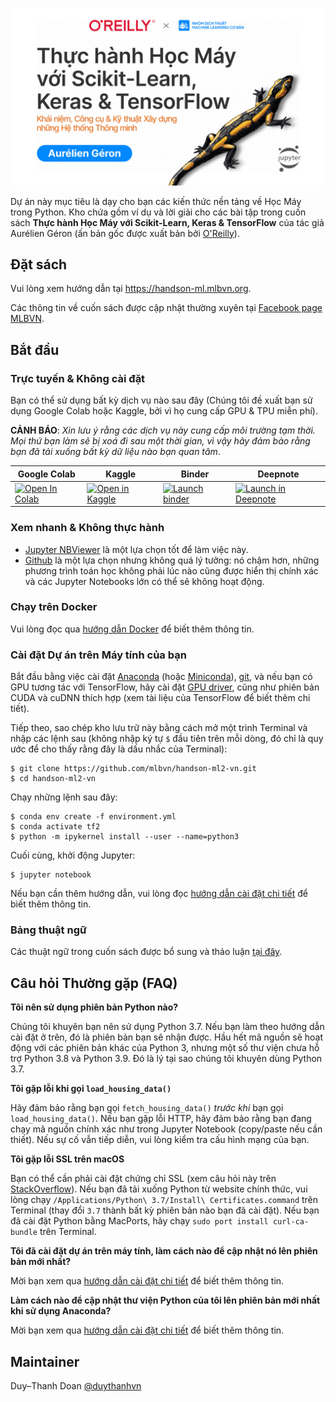 ![](.github/assets/cover.jpg)

Dự án này mục tiêu là dạy cho bạn các kiến thức nền tảng về Học Máy trong Python. Kho chứa gồm ví dụ 
và lời giải cho các bài tập trong cuốn sách **Thực hành Học Máy với Scikit-Learn, Keras & TensorFlow** của 
tác giả Aurélien Géron (ấn bản gốc được xuất bản bởi [O'Reilly](https://www.oreilly.com/library/view/hands-on-machine-learning/9781492032632/)).

## Đặt sách
Vui lòng xem hướng dẫn tại https://handson-ml.mlbvn.org.

Các thông tin về cuốn sách được cập nhật thường xuyên tại [Facebook page MLBVN](https://www.facebook.com/mlbvn.group).

## Bắt đầu

### Trực tuyến & Không cài đặt
Bạn có thể sử dụng bất kỳ dịch vụ nào sau đây (Chúng tôi đề xuất bạn sử dụng Google Colab 
hoặc Kaggle, bởi vì họ cung cấp GPU & TPU miễn phí).

**CẢNH BÁO**: *Xin lưu ý rằng các dịch vụ này cung cấp môi trường tạm thời. Mọi thứ bạn làm sẽ bị xoá đi 
sau một thời gian, vì vậy hãy đảm bảo rằng bạn đã tải xuống bất kỳ dữ liệu nào bạn quan tâm*.

| Google Colab | Kaggle | Binder | Deepnote |
|---|---|---|---|
| <a href="https://colab.research.google.com/github/mlbvn/handson-ml2-vn/blob/main/" target="_parent"><img src="https://colab.research.google.com/assets/colab-badge.svg" alt="Open In Colab"/></a> | <a href="https://git.io/Jc6Ge"><img src="https://kaggle.com/static/images/open-in-kaggle.svg" alt="Open in Kaggle" /></a> | <a href="https://mybinder.org/v2/gh/mlbvn/handson-ml2-vn/HEAD?filepath=%2Findex.ipynb"><img src="https://mybinder.org/badge_logo.svg" alt="Launch binder" /></a> | <a href="https://git.io/Jc6sF"><img src="https://deepnote.com/buttons/launch-in-deepnote-small.svg" alt="Launch in Deepnote" /></a> |

### Xem nhanh & Không thực hành

* [Jupyter NBViewer](https://nbviewer.jupyter.org/github/mlbvn/handson-ml2-vn/blob/main/index.ipynb) là một lựa chọn tốt để làm việc này.
* [Github](https://github.com/mlbvn/handson-ml2-vn/blob/main/index.ipynb) là một lựa chọn nhưng không quá lý tưởng: 
nó chậm hơn, những phương trình toán học không phải lúc nào cũng được hiển thị chính xác và các Jupyter Notebooks lớn có thể sẽ không hoạt động.

### Chạy trên Docker

Vui lòng đọc qua [hướng dẫn Docker](https://github.com/mlbvn/handson-ml2-vn/tree/main/docker) để biết thêm thông tin.

### Cài đặt Dự án trên Máy tính của bạn

Bắt đầu bằng việc cài đặt [Anaconda](https://www.anaconda.com/distribution/) (hoặc 
[Miniconda](https://docs.conda.io/en/latest/miniconda.html)), [git](https://git-scm.com/downloads), và nếu bạn có 
GPU tương tác với TensorFlow, hãy cài đặt [GPU driver](https://www.nvidia.com/Download/index.aspx), cũng như 
phiên bản CUDA và cuDNN thích hợp (xem tài liệu của TensorFlow để biết thêm chi tiết).

Tiếp theo, sao chép kho lưu trữ này bằng cách mở một trình Terminal và nhập các lệnh sau 
(không nhập ký tự `$` đầu tiên trên mỗi dòng, đó chỉ là quy ước để cho thấy rằng đây là dấu nhắc của Terminal):

    $ git clone https://github.com/mlbvn/handson-ml2-vn.git
    $ cd handson-ml2-vn

Chạy những lệnh sau đây:

    $ conda env create -f environment.yml
    $ conda activate tf2
    $ python -m ipykernel install --user --name=python3

Cuối cùng, khởi động Jupyter:

    $ jupyter notebook

Nếu bạn cần thêm hướng dẫn, vui lòng đọc [hướng dẫn cài đặt chi tiết](./docs/install.md) để biết thêm thông tin.

### Bảng thuật ngữ
Các thuật ngữ trong cuốn sách được bổ sung và thảo luận [tại đây](./docs/glossary.md).

## Câu hỏi Thường gặp (FAQ)

**Tôi nên sử dụng phiên bản Python nào?**

Chúng tôi khuyên bạn nên sử dụng Python 3.7. Nếu bạn làm theo hướng dẫn cài đặt ở trên, đó là phiên bản bạn sẽ nhận được. 
Hầu hết mã nguồn sẽ hoạt động với các phiên bản khác của Python 3, nhưng một số thư viện chưa hỗ trợ Python 3.8 
và Python 3.9. Đó là lý tại sao chúng tôi khuyên dùng Python 3.7.

**Tôi gặp lỗi khi gọi `load_housing_data()`**

Hãy đảm bảo rằng bạn gọi `fetch_housing_data()` *trước khi* bạn gọi `load_housing_data()`. Nếu bạn gặp lỗi HTTP, 
hãy đảm bảo rằng bạn đang chạy mã nguồn chính xác như trong Jupyter Notebook (copy/paste nếu cần thiết). 
Nếu sự cố vẫn tiếp diễn, vui lòng kiểm tra cấu hình mạng của bạn.

**Tôi gặp lỗi SSL trên macOS**

Bạn có thể cần phải cài đặt chứng chỉ SSL (xem câu hỏi này trên 
[StackOverflow](https://stackoverflow.com/questions/27835619/urllib-and-ssl-certificate-verify-failed-error)). 
Nếu bạn đã tải xuống Python từ website chính thức, vui lòng chạy `/Applications/Python\ 3.7/Install\ Certificates.command` 
trên Terminal (thay đổi `3.7` thành bất kỳ phiên bản nào bạn đã cài đặt). Nếu bạn đã cài đặt Python bằng MacPorts, 
hãy chạy `sudo port install curl-ca-bundle` trên Terminal.

**Tôi đã cài đặt dự án trên máy tính, làm cách nào để cập nhật nó lên phiên bản mới nhất?**

Mời bạn xem qua [hướng dẫn cài đặt chi tiết](./docs/install.md) để biết thêm thông tin.

**Làm cách nào để cập nhật thư viện Python của tôi lên phiên bản mới nhất khi sử dụng Anaconda?**

Mời bạn xem qua [hướng dẫn cài đặt chi tiết](./docs/install.md) để biết thêm thông tin.

## Maintainer

Duy–Thanh Doan [@duythanhvn](https://github.com/duythanhvn)


